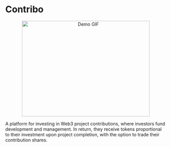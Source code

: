 # Contribo
<div align="center">
  <img src="https://i.imgur.com/ZpoAt9h.gif" alt="Demo GIF" width="400" height="300">
</div>




 A platform for investing in Web3 project contributions, where investors fund development and management. In return, they receive tokens proportional to their investment upon project completion, with the option to trade their contribution shares.
